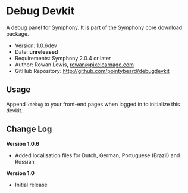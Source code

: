 # Debug Devkit #

A debug panel for Symphony.
It is part of the Symphony core download package.

- Version: 1.0.6dev
- Date: **unreleased**
- Requirements: Symphony 2.0.4 or later
- Author: Rowan Lewis, rowan@pixelcarnage.com
- GitHub Repository: <http://github.com/pointybeard/debugdevkit>

## Usage

Append `?debug` to your front-end pages when logged in to initialize this devkit.

## Change Log

**Version 1.0.6**

- Added localisation files for Dutch, German, Portuguese (Brazil) and Russian

**Version 1.0**

- Initial release